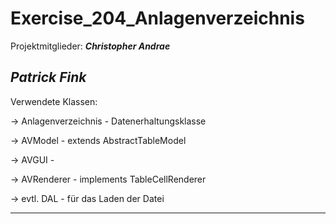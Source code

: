 # Exercise_204_Anlagenverzeichnis

Projektmitglieder:
***Christopher Andrae***

***Patrick Fink***
---------------------

Verwendete Klassen:

-> Anlagenverzeichnis - Datenerhaltungsklasse 

-> AVModel - extends AbstractTableModel

-> AVGUI -

-> AVRenderer - implements TableCellRenderer

-> evtl. DAL - für das Laden der Datei

----------------------

